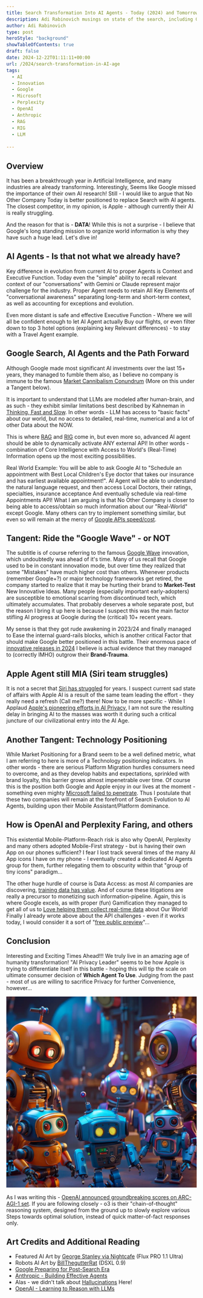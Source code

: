 ```yaml
---
title: Search Transformation Into AI Agents - Today (2024) and Tomorrow (2025+)
description: Adi Rabinovich musings on state of the search, including Google, Perplexity, OpenAI, Claude and more
author: Adi Rabinovich
type: post
heroStyle: "background"
showTableOfContents: true
draft: false
date: 2024-12-22T01:11:11+00:00
url: /2024/search-transformation-in-AI-age
tags:
  - AI
  - Innovation
  - Google
  - Microsoft
  - Perplexity
  - OpenAI
  - Anthropic
  - RAG
  - RIG
  - LLM

---
```

## Overview

It has been a breakthrough year in Artificial Intelligence, and many industries are already transforming. Interestingly, Seems like Google missed the importance of their own AI research! Still - I would like to argue that No Other Company Today is better positioned to replace Search with AI agents. The closest competitor, in my opinion, is Apple - although currently their AI is really struggling.

And the reason for that is - **DATA**! While this is not a surprise - I believe that Google's long standing mission to organize world information is why they have such a huge lead. Let's dive in!  

## AI Agents - Is that not what we already have?

Key difference in evolution from current AI to proper Agents is Context and Executive Function. Today even the "simple" ability to recall relevant context of our "conversations" with Gemini or Claude represent major challenge for the industry. Proper Agent needs to retain All Key Elements of "conversational awareness" separating long-term and short-term context, as well as accounting for exceptions and evolution.

Even more distant is safe and effective Executive Function - Where we will all be confident enough to let AI Agent actually Buy our flights, or even filter down to top 3 hotel options (explaining key Relevant differences) - to stay with a Travel Agent example.

## Google Search, AI Agents and the Path Forward

Although Google made most significant AI investments over the last 15+ years, they managed to fumble them also, as I believe no company is immune to the famous [Market Cannibalism Conundrum](https://www.investopedia.com/terms/c/corporatecannibalism.asp#:~:text=Corporate%20cannibalism%20is%20when%20a,product%2C%20therefore%20reducing%20overall%20sales.) (More on this under a Tangent below).

It is important to understand that LLMs are modeled after human-brain, and as such - they exhibit similar limitations best described by Kahneman in [Thinking, Fast and Slow](https://en.wikipedia.org/wiki/Thinking,_Fast_and_Slow). In other words - LLM has access to "basic facts" about our world, but no access to detailed, real-time, numerical and a lot of other Data about the NOW.

This is where [RAG](https://cloud.google.com/use-cases/retrieval-augmented-generation?hl=en) and [RIG](https://blog.google/technology/ai/google-datagemma-ai-llm/) come in, but even more so, advanced AI agent should be able to dynamically activate ANY external API! In other words - combination of Core Intelligence with Access to World's (Real-Time) Information opens up the most exciting possibilities.

Real World Example: You will be able to ask Google AI to "Schedule an appointment with Best Local Children's Eye doctor that takes our insurance and has earliest available appointment!". AI Agent will be able to understand the natural language request, and then access Local Doctors, their ratings, specialties, insurance acceptance And eventually schedule via real-time Appointments API! What I am arguing is that No Other Company is closer to being able to access/obtain so much information about our "Real-World" except Google. Many others can try to implement something similar, but even so will remain at the mercy of [Google APIs speed/cost](https://www.forbes.com/sites/barrycollins/2023/06/01/death-by-api-reddit-joins-twitter-in-pricing-out-apps/).

## Tangent: Ride the "Google Wave" - or NOT

The subtitle is of course referring to the famous [Google Wave](https://en.wikipedia.org/wiki/Google_Wave) innovation, which undoubtedly was ahead of it's time. Many of us recall that Google used to be in constant innovation mode, but over time they realized that some "Mistakes" have much higher cost than others. Whenever products (remember Google+?) or major technology frameworks get retired, the company started to realize that it may be hurting their brand to **Market-Test** New Innovative Ideas. Many people (especially important early-adopters) are susceptible to emotional scarring from discontinued tech, which ultimately accumulates. That probably deserves a whole separate post, but the reason I bring it up here is because I suspect this was the main factor stifling AI progress at Google during the (critical) 10+ recent years.

My sense is that they got rude awakening in 2023/24 and finally managed to Ease the internal guard-rails blocks, which is another critical Factor that should make Google better positioned in this battle. Their enormous pace of [innovative releases in 2024](https://blog.google/products/gemini/google-gemini-ai-collection-2024/) I believe is actual evidence that they managed to (correctly IMHO) outgrow their **Brand-Trauma**.

## Apple Agent still MIA (Siri team struggles)

It is not a secret that [Siri has struggled](https://news.ycombinator.com/item?id=16588645) for years. I suspect current sad state of affairs with Apple AI is a result of the same team leading the effort - they really need a refresh (Call me?) there! Now to be more specific - While I Applaud [Apple's pioneering efforts in AI Privacy](https://security.apple.com/blog/private-cloud-compute/), I am not sure the resulting delay in bringing AI to the masses was worth it during such a critical juncture of our civilizational entry into the AI Age.

## Another Tangent: Technology Positioning

While Market Positioning for a Brand seem to be a well defined metric, what I am referring to here is more of a Technology positioning indicators. In other words - there are serious Platform Migration hurdles consumers need to overcome, and as they develop habits and expectations, sprinkled with brand loyalty, this barrier grows almost impenetrable over time.
Of course this is the position both Google and Apple enjoy in our lives at the moment - something even mighty [Microsoft failed to penetrate](https://www.slashgear.com/1643513/why-microsoft-discontinued-windows-phone/). Thus I postulate that these two companies will remain at the forefront of Search Evolution to AI Agents, building upon their Mobile Assistant/Platform dominance.

## How is OpenAI and Perplexity Faring, and others

This existential Mobile-Platform-Reach risk is also why OpenAI, Perplexity and many others adopted Mobile-First strategy - but is having their own App on our phones sufficient? I fear I lost track several times of the many AI App icons I have on my phone - I eventually created a dedicated AI Agents group for them, further relegating them to obscurity within that "group of tiny icons" paradigm...

The other huge hurdle of course is Data Access: as most AI companies are discovering, [training data has value](https://www.wsj.com/business/media/wall-street-journal-new-york-post-sue-perplexity-ai-c5d9554d). And of course these litigations are really a precursor to monetizing such information-pipeline. Again, this is where Google excels, as with proper (fun) Gamification they managed to get all of us to [Love helping them collect real-time data](https://medium.com/@krishnan357/google-maps-an-example-of-gamification-done-right-2e5a4a541add) about Our World! Finally I already wrote above about the API challenges - even if it works today, I would consider it a sort of "[free public preview](https://arstechnica.com/information-technology/2011/10/google-warns-that-rate-limits-overage-fees-are-coming-to-maps-api/)"...

## Conclusion

Interesting and Exciting Times Ahead!!! We truly live in an amazing age of humanity transformation! "AI Privacy Leader" seems to be how Apple is trying to differentiate itself in this battle - hoping this will tip the scale on ultimate consumer decision of **Which Agent To Use**. Judging from the past - most of us are willing to sacrifice Privacy for further Convenience, however...

![AI Robots Self Exploration](./gzILk0VPG5fS9811KkTP--1--rqydr.webp)

As I was writing this - [OpenAI announced groundbreaking scores on ARC-AGI-1 set](https://arcprize.org/blog/oai-o3-pub-breakthrough). If you are following closely - o3 is their "chain-of-thought" reasoning system, designed from the ground up to slowly explore various Steps towards optimal solution, instead of quick matter-of-fact responses only. 

## Art Credits and Additional Reading

- Featured AI Art by [George Stanley via Nightcafe](https://creator.nightcafe.studio/creation/8EAQvCqBG4truXC5f6Gs/fantasy-holographic-pop-up-book?ru=adir1) (Flux PRO 1.1 Ultra)
- Robots AI Art by [BillThegutterRat](https://creator.nightcafe.studio/creation/gzILk0VPG5fS9811KkTP?ru=adir1) (DSXL 0.9)
- [Google Preparing for Post-Search Era](https://www.linkedin.com/pulse/google-preparing-post-search-era-rafael-goldschmidt-xx49e/)
- [Anthropic - Building Effective Agents](https://www.anthropic.com/research/building-effective-agents)
- Alas - we didn't talk about [Hallucinations](https://cloud.google.com/discover/what-are-ai-hallucinations?hl=en) Here! 
- [OpenAI - Learning to Reason with LLMs](https://openai.com/index/learning-to-reason-with-llms/)
